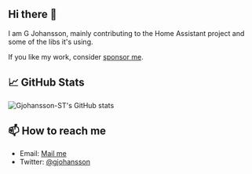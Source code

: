 ## Hi there 👋

I am G Johansson, mainly contributing to the Home Assistant project and some of the libs it's using.

If you like my work, consider [sponsor me](https://github.com/sponsors/gjohansson-ST).

## 📈 GitHub Stats

![Gjohansson-ST's GitHub stats](https://github-readme-stats.vercel.app/api?username=gjohansson-ST&show_icons=true&theme=radical)

## 📫 How to reach me

- Email: [Mail me](mailto:goran.johansson@shiftit.sem)
- Twitter: [@gjohansson](https://twitter.com/gjohansson)

<!--
**gjohansson-ST/gjohansson-ST** is a ✨ _special_ ✨ repository because its `README.md` (this file) appears on your GitHub profile.

Here are some ideas to get you started:

- 🔭 I’m currently working on ...
- 🌱 I’m currently learning ...
- 👯 I’m looking to collaborate on ...
- 🤔 I’m looking for help with ...
- 💬 Ask me about ...
- 📫 How to reach me: ...
- 😄 Pronouns: ...
- ⚡ Fun fact: ...
-->
